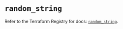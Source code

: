 # `random_string`

Refer to the Terraform Registry for docs: [`random_string`](https://registry.terraform.io/providers/contentsquare/random/3.1.0/docs/resources/string).
